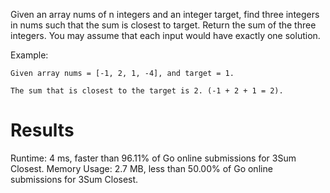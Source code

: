 Given an array nums of n integers and an integer target, find three integers in nums 
such that the sum is closest to target. Return the sum of the three integers.
You may assume that each input would have exactly one solution.

Example:
```
Given array nums = [-1, 2, 1, -4], and target = 1.

The sum that is closest to the target is 2. (-1 + 2 + 1 = 2).
```
# Results
Runtime: 4 ms, faster than 96.11% of Go online submissions for 3Sum Closest.
Memory Usage: 2.7 MB, less than 50.00% of Go online submissions for 3Sum Closest.